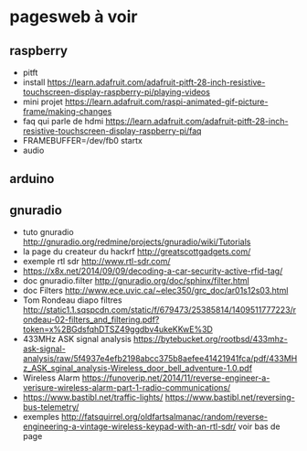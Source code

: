 # pagesweb à voir

## raspberry
 - pitft
  - install https://learn.adafruit.com/adafruit-pitft-28-inch-resistive-touchscreen-display-raspberry-pi/playing-videos
  - mini projet https://learn.adafruit.com/raspi-animated-gif-picture-frame/making-changes
  - faq qui parle de hdmi https://learn.adafruit.com/adafruit-pitft-28-inch-resistive-touchscreen-display-raspberry-pi/faq
  - FRAMEBUFFER=/dev/fb0 startx
 - audio
 
## arduino

## gnuradio
 - tuto gnuradio http://gnuradio.org/redmine/projects/gnuradio/wiki/Tutorials
 - la page du createur du hackrf http://greatscottgadgets.com/
 - exemple rtl sdr http://www.rtl-sdr.com/
 - https://x8x.net/2014/09/09/decoding-a-car-security-active-rfid-tag/
 - doc gnuradio.filter http://gnuradio.org/doc/sphinx/filter.html
 - doc Filters http://www.ece.uvic.ca/~elec350/grc_doc/ar01s12s03.html
 - Tom Rondeau diapo filtres http://static1.1.sqspcdn.com/static/f/679473/25385814/1409511777223/rondeau-02-filters_and_filtering.pdf?token=x%2BGdsfqhDTSZ49ggdbv4ukeKKwE%3D
 - 433MHz ASK signal analysis https://bytebucket.org/rootbsd/433mhz-ask-signal-analysis/raw/5f4937e4efb2198abcc375b8aefee41421941fca/pdf/433MHz_ASK_sginal_analysis-Wireless_door_bell_adventure-1.0.pdf
 - Wireless Alarm https://funoverip.net/2014/11/reverse-engineer-a-verisure-wireless-alarm-part-1-radio-communications/
 - https://www.bastibl.net/traffic-lights/  https://www.bastibl.net/reversing-bus-telemetry/
 - exemples http://fatsquirrel.org/oldfartsalmanac/random/reverse-engineering-a-vintage-wireless-keypad-with-an-rtl-sdr/ voir bas de page
 
